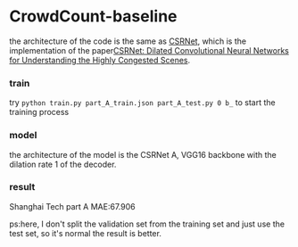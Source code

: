# CrowdCount-baseline

the architecture of the code is the same as [CSRNet](https://arxiv.org/abs/1802.10062), which is the implementation of the paper[CSRNet: Dilated Convolutional Neural Networks for Understanding the Highly Congested Scenes](https://arxiv.org/abs/1802.10062).

### train
try `python train.py part_A_train.json part_A_test.py 0 b_` to start the training process

### model
the architecture of the model is the CSRNet A, VGG16 backbone with the dilation rate 1 of the decoder.

### result
Shanghai Tech part A
MAE:67.906

ps:here, I don't split the validation set from the training set and just use the test set, so it's normal the result is better.
